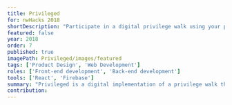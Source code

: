 ```yaml
---
title: Privileged
for: nwHacks 2018
shortDescription: "Participate in a digital privilege walk using your phone or computer"
featured: false
year: 2018
order: 7
published: true
imagePath: Privileged/images/featured
tags: ['Product Design', 'Web Development']
roles: ['Front-end development', 'Back-end development']
tools: ['React', 'Firebase']
summary: "Privileged is a digital implementation of a privilege walk that aims to bring awareness to privilege in the tech industry. The majority of the project was completed in 24 hours as part of <a href='https://2018.nwhacks.io/' target='_blank'>nwHacks 2018</a>, with finishing touches done afterward."
contribution:
---
```

